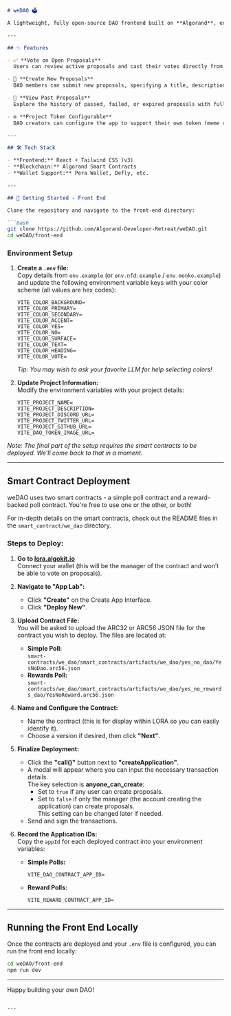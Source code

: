 
```markdown
# weDAO 🗳️

A lightweight, fully open-source DAO frontend built on **Algorand**, enabling communities to create and vote on proposals with ease. Designed to be fun, bright, and modular, **weDAO** can be used by *any* token project or DAO.

---

## ✨ Features

- ✅ **Vote on Open Proposals**  
  Users can review active proposals and cast their votes directly from the interface using their Algorand wallet.

- 📝 **Create New Proposals**  
  DAO members can submit new proposals, specifying a title, description, and voting period.

- 📜 **View Past Proposals**  
  Explore the history of passed, failed, or expired proposals with full transparency.

- ⚙️ **Project Token Configurable**  
  DAO creators can configure the app to support their own token (meme coins, base assets, or community governance tokens).

---

## 🛠️ Tech Stack

- **Frontend:** React + Tailwind CSS (v3)
- **Blockchain:** Algorand Smart Contracts
- **Wallet Support:** Pera Wallet, Defly, etc.

---

## 🚀 Getting Started - Front End

Clone the repository and navigate to the front-end directory:

```bash
git clone https://github.com/Algorand-Developer-Retreat/weDAO.git
cd weDAO/front-end
```

### Environment Setup

1. **Create a `.env` file:**  
   Copy details from `env.example` (or `env.nfd.example` / `env.monko.example`) and update the following environment variable keys with your color scheme (all values are hex codes):

   ```env
   VITE_COLOR_BACKGROUND=
   VITE_COLOR_PRIMARY=
   VITE_COLOR_SECONDARY=
   VITE_COLOR_ACCENT=
   VITE_COLOR_YES=
   VITE_COLOR_NO=
   VITE_COLOR_SURFACE=
   VITE_COLOR_TEXT=
   VITE_COLOR_HEADING=
   VITE_COLOR_VOTE=
   ```

   *Tip: You may wish to ask your favorite LLM for help selecting colors!*

2. **Update Project Information:**  
   Modify the environment variables with your project details:

   ```env
   VITE_PROJECT_NAME=
   VITE_PROJECT_DESCRIPTION=
   VITE_PROJECT_DISCORD_URL=
   VITE_PROJECT_TWITTER_URL=
   VITE_PROJECT_GITHUB_URL=
   VITE_DAO_TOKEN_IMAGE_URL=
   ```

*Note: The final part of the setup requires the smart contracts to be deployed. We'll come back to that in a moment.*

---

## Smart Contract Deployment

weDAO uses two smart contracts - a simple poll contract and a reward-backed poll contract. You're free to use one or the other, or both!

For in-depth details on the smart contracts, check out the README files in the `smart_contract/we_dao` directory.

### Steps to Deploy:

1. **Go to [lora.algokit.io](https://lora.algokit.io)**  
   Connect your wallet (this will be the manager of the contract and won’t be able to vote on proposals).

2. **Navigate to "App Lab":**  
   - Click **"Create"** on the Create App Interface.
   - Click **"Deploy New"**.

3. **Upload Contract File:**  
   You will be asked to upload the ARC32 or ARC56 JSON file for the contract you wish to deploy. The files are located at:
   
   - **Simple Poll:**  
     `smart-contracts/we_dao/smart_contracts/artifacts/we_dao/yes_no_dao/YesNoDao.arc56.json`
   - **Rewards Poll:**  
     `smart-contracts/we_dao/smart_contracts/artifacts/we_dao/yes_no_rewards_dao/YesNoReward.arc56.json`

4. **Name and Configure the Contract:**  
   - Name the contract (this is for display within LORA so you can easily identify it).
   - Choose a version if desired, then click **"Next"**.

5. **Finalize Deployment:**  
   - Click the **"call()"** button next to **"createApplication"**.
   - A modal will appear where you can input the necessary transaction details.  
     The key selection is **anyone_can_create**:  
     - Set to `true` if any user can create proposals.
     - Set to `false` if only the manager (the account creating the application) can create proposals.  
     This setting can be changed later if needed.
   - Send and sign the transactions.

6. **Record the Application IDs:**  
   Copy the `appId` for each deployed contract into your environment variables:

   - **Simple Polls:**  
     ```env
     VITE_DAO_CONTRACT_APP_ID=
     ```
   - **Reward Polls:**  
     ```env
     VITE_REWARD_CONTRACT_APP_ID=
     ```

---

## Running the Front End Locally

Once the contracts are deployed and your `.env` file is configured, you can run the front end locally:

```bash
cd weDAO/front-end
npm run dev
```

---

Happy building your own DAO!
```

---
